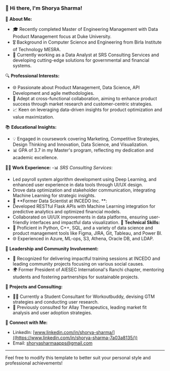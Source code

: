 
<!--
**shorya-sharma1/shorya-sharma1** is a ✨ _special_ ✨ repository because its `README.md` (this file) appears on your GitHub profile.

Here are some ideas to get you started:

- 🔭 I’m currently working on ...
- 🌱 I’m currently learning ...
- 👯 I’m looking to collaborate on ...
- 🤔 I’m looking for help with ...
- 💬 Ask me about ...
- 📫 How to reach me: ...
- 😄 Pronouns: ...
- ⚡ Fun fact: ...
-->

### 👋 Hi there, I'm Shorya Sharma!

🌟 **About Me:**
- 🎓 Recently completed Master of Engineering Management with Data Product Management focus at Duke University.
- 🎖️ Background in Computer Science and Engineering from Birla Institute of Technology MESRA.
- 💼 Currently working as a Data Analyst at SRS Consulting Services and developing cutting-edge solutions for governmental and financial systems.

🔍 **Professional Interests:**
- 🌐 Passionate about Product Management, Data Science, API Development and agile methodologies.
- 🤝 Adept at cross-functional collaboration, aiming to enhance product success through market research and customer-centric strategies.
- 📈 Keen on leveraging data-driven insights for product optimization and value maximization.

📚 **Educational Insights:**
- 💡 Engaged in coursework covering Marketing, Competitive Strategies, Design Thinking and Innovation, Data Science, and Visualization.
- 📊 GPA of 3.7 in my Master's program, reflecting my dedication and academic excellence.

👨‍💻 **Work Experience:**
-📊 *SRS Consulting Services*:
- Led payroll system algorithm development using Deep Learning, and enhanced user experience in data tools through UI/UX design.
- Drove data optimization and stakeholder communication, integrating Machine Learning for strategic insights.
- 🚀 **Former Data Scientist at INCEDO Inc. **:
- Developed RESTful Flask APIs with Machine Learning integration for predictive analytics and optimized financial models.
- Collaborated on UI/UX improvements in data platforms, ensuring user-friendly interfaces and impactful data visualization.
🔧 **Technical Skills:**
- 🐍 Proficient in Python, C++, SQL, and a variety of data science and product management tools like Figma, JIRA, Git, Tableau, and Power BI.
- 🌐 Experienced in Azure, ML-ops, S3, Athena, Oracle DB, and LDAP.

🚀 **Leadership and Community Involvement:**
- 🌟 Recognized for delivering impactful training sessions at INCEDO and leading community projects focusing on various social causes.
- 🌍 Former President of AIESEC International's Ranchi chapter, mentoring students and fostering partnerships for sustainable projects.

📝 **Projects and Consulting:**
- 🏋️‍♂️ Currently a Student Consultant for Workoutbuddy, devising GTM strategies and conducting user research.
- 💊 Previously consulted for Allay Therapeutics, leading market fit analysis and user adoption strategies.

🔗 **Connect with Me:**
- LinkedIn: [www.linkedin.com/in/shorya-sharma/]((https://www.linkedin.com/in/shorya-sharma-7a03a8135/))
- Email: shoryasharmaapps@gmail.com

---

Feel free to modify this template to better suit your personal style and professional achievements!
